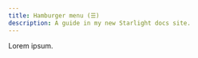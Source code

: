 ```yaml
---
title: Hamburger menu (☰)
description: A guide in my new Starlight docs site.
---
```


Lorem ipsum.
